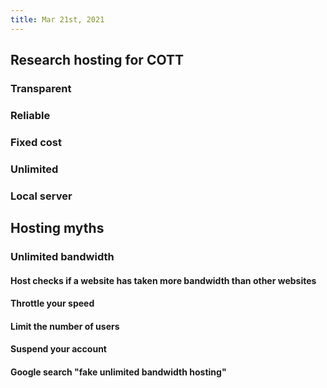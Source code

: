 ```yaml
---
title: Mar 21st, 2021
---
```


## Research hosting for COTT
### Transparent
### Reliable
### Fixed cost
### Unlimited
### Local server
## Hosting myths
### Unlimited bandwidth
#### Host checks if a website has taken more bandwidth than other websites
#### Throttle your speed
#### Limit the number of users
#### Suspend your account
#### Google search "fake unlimited bandwidth hosting"
